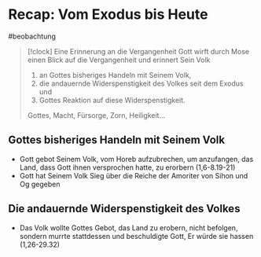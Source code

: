 # Recap: Vom Exodus bis Heute

#beobachtung

> [!clock] Eine Erinnerung an die Vergangenheit
> Gott wirft durch Mose einen Blick auf die Vergangenheit und erinnert Sein Volk
> 1. an Gottes bisheriges Handeln mit Seinem Volk,
> 2. die andauernde Widerspenstigkeit des Volkes seit dem Exodus und
> 3. Gottes Reaktion auf diese Widerspenstigkeit.
>    
> Gottes, Macht, Fürsorge, Zorn, Heiligkeit...

## Gottes bisheriges Handeln mit Seinem Volk

- Gott gebot Seinem Volk, vom Horeb aufzubrechen, um anzufangen, das Land, dass Gott ihnen versprochen hatte, zu erorbern (1,6-8.19-21)
- Gott hat Seinem Volk Sieg über die Reiche der Amoriter von Sihon und Og gegeben

## Die andauernde Widerspenstigkeit des Volkes

- Das Volk wollte Gottes Gebot, das Land zu erobern, nicht befolgen, sondern murrte stattdessen und beschuldigte Gott, Er würde sie hassen (1,26-29.32)